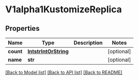 # V1alpha1KustomizeReplica

## Properties
Name | Type | Description | Notes
------------ | ------------- | ------------- | -------------
**count** | [**IntstrIntOrString**](IntstrIntOrString.md) |  | [optional] 
**name** | **str** |  | [optional] 

[[Back to Model list]](../README.md#documentation-for-models) [[Back to API list]](../README.md#documentation-for-api-endpoints) [[Back to README]](../README.md)

